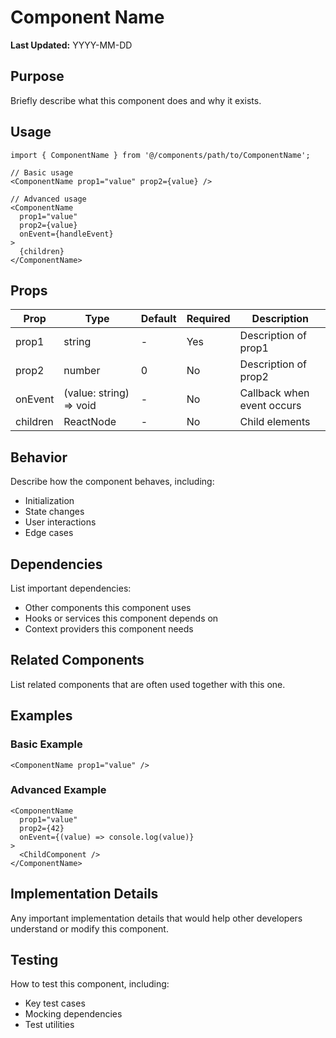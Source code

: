 
# Component Name

**Last Updated:** YYYY-MM-DD

## Purpose

Briefly describe what this component does and why it exists.

## Usage

```tsx
import { ComponentName } from '@/components/path/to/ComponentName';

// Basic usage
<ComponentName prop1="value" prop2={value} />

// Advanced usage
<ComponentName
  prop1="value"
  prop2={value}
  onEvent={handleEvent}
>
  {children}
</ComponentName>
```

## Props

| Prop | Type | Default | Required | Description |
|------|------|---------|----------|-------------|
| prop1 | string | - | Yes | Description of prop1 |
| prop2 | number | 0 | No | Description of prop2 |
| onEvent | (value: string) => void | - | No | Callback when event occurs |
| children | ReactNode | - | No | Child elements |

## Behavior

Describe how the component behaves, including:
- Initialization
- State changes
- User interactions
- Edge cases

## Dependencies

List important dependencies:

- Other components this component uses
- Hooks or services this component depends on
- Context providers this component needs

## Related Components

List related components that are often used together with this one.

## Examples

### Basic Example

```tsx
<ComponentName prop1="value" />
```

### Advanced Example

```tsx
<ComponentName 
  prop1="value"
  prop2={42}
  onEvent={(value) => console.log(value)}
>
  <ChildComponent />
</ComponentName>
```

## Implementation Details

Any important implementation details that would help other developers understand or modify this component.

## Testing

How to test this component, including:
- Key test cases
- Mocking dependencies
- Test utilities
